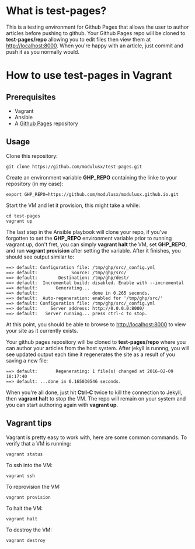 # What is test-pages?
This is a testing environment for Github Pages that allows the user to author articles before pushing to github.
Your Github Pages repo will be cloned to **test-pages/repo** allowing you to edit files then view them at [http://localhost:8000](http://localhost:8000).  When you're happy with an article, just commit and push it as you normally would.

# How to use test-pages in Vagrant

## Prerequisites
* Vagrant
* Ansible
* A [Github Pages](https://guides.github.com/features/pages/) repository

## Usage
Clone this repository:
```
git clone https://github.com/modulusx/test-pages.git
```
Create an environment variable **GHP_REPO** containing the linke to your repository (in my case):
```
export GHP_REPO=https://github.com/modulusx/modulusx.github.io.git
```
Start the VM and let it provision, this might take a while:
```
cd test-pages
vagrant up
```
The last step in the Ansible playbook will clone your repo, if you've forgotten to set the **GHP_REPO** environment variable prior to running vagrant up, don't fret, you can simply **vagrant halt** the VM, set **GHP_REPO**, and run **vagrant provision** after setting the variable.
After it finishes, you should see output similar to:
```
==> default: Configuration file: /tmp/ghp/src/_config.yml
==> default:             Source: /tmp/ghp/src/
==> default:        Destination: /tmp/ghp/dest/
==> default:  Incremental build: disabled. Enable with --incremental
==> default:       Generating... 
==> default:                     done in 0.265 seconds.
==> default:  Auto-regeneration: enabled for '/tmp/ghp/src/'
==> default: Configuration file: /tmp/ghp/src/_config.yml
==> default:     Server address: http://0.0.0.0:8000/
==> default:   Server running... press ctrl-c to stop.
```
At this point, you should be able to browse to [http://localhost:8000](http://localhost:8000) to view your site as it currently exists.

Your github pages repository will be cloned to **test-pages/repo** where you can author your articles from the host system.
After jekyll is runnng, you will see updated output each time it regenerates the site as a result of you saving a new file:
```
==> default:       Regenerating: 1 file(s) changed at 2016-02-09 18:17:40 
==> default: ...done in 0.165030546 seconds.
```

When you're all done, just hit **Ctrl-C** twice to kill the connection to Jekyll, then **vagrant halt** to stop the VM. The repo will remain on your system and you can start authoring again with **vagrant up**.
## Vagrant tips
Vagrant is pretty easy to work with, here are some common commands.
To verify that a VM is running:
```
vagrant status
```
To ssh into the VM:
```
vagrant ssh
```
To reprovision the VM:
```
vagrant provision
```
To halt the VM:
```
vagrant halt
```
To destroy the VM:
```
vagrant destroy
```
